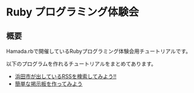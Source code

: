 # Ruby プログラミング体験会

## 概要

Hamada.rbで開催しているRubyプログラミング体験会用チュートリアルです。

以下のプログラムを作れるチュートリアルをまとめてあります。

- [浜田市が出しているRSSを検索してみよう!!](./rss/rss.md)
- [簡単な掲示板を作ってみよう](./bbs/bbs.md)